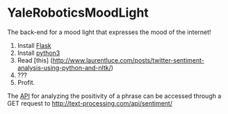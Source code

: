 # YaleRoboticsMoodLight
The back-end for a mood light that expresses the mood of the internet!


1. Install [Flask](http://flask.pocoo.org/)
2. Install [python3](https://www.python.org/downloads/)
3. Read [this] (http://www.laurentluce.com/posts/twitter-sentiment-analysis-using-python-and-nltk/)
4. ???
5. Profit.

The [API](http://text-processing.com/docs/sentiment.html) for analyzing the positivity of a phrase can be accessed through a GET request to http://text-processing.com/api/sentiment/
